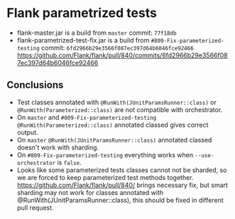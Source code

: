 # Flank parametrized tests
 
- flank-master.jar is a build from `master` commit: `77f18db`
- flank-parametrized-test-fix.jar is a build from `#809-Fix-parameterized-testing` commit: `6fd2966b29e3566f087ec397d64b6046fce92466`
https://github.com/Flank/flank/pull/840/commits/6fd2966b29e3566f087ec397d64b6046fce92466

## Conclusions
- Test classes annotated with `@RunWith(JUnitParamsRunner::class)` or `@RunWith(Parameterized::class)` 
are not compatible with orchestrator.
- On `master` and `#809-Fix-parameterized-testing` `@RunWith(Parameterized::class)` annotated classed gives correct output.
- On `master` `@RunWith(JUnitParamsRunner::class)` annotated classed doesn't work with sharding.
- On `#809-Fix-parameterized-testing` everything works when `--use-orchestrator` is `false`.
- Looks like some parameterized tests classes cannot not be sharded, so we are forced to keep parameterized test methods together.
  https://github.com/Flank/flank/pull/840/ brings necessary fix, but smart sharding may not work for classes annotated with @RunWith(JUnitParamsRunner::class), 
  this should be fixed in different pull request.
